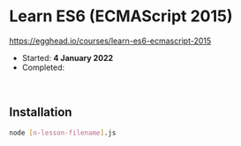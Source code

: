 # Learn ES6 (ECMAScript 2015)

https://egghead.io/courses/learn-es6-ecmascript-2015

- Started: **4 January 2022**
- Completed:

&nbsp;

## Installation

```bash
node [n-lesson-filename].js
```
